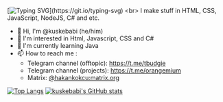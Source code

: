 [![Typing SVG](https://readme-typing-svg.demolab.com?font=Fira+Code&weight=300&duration=2000&pause=5000&color=FF9E16&repeat=false&width=232&height=32&lines=Hello!+I+am+Hakşiye.)](https://git.io/typing-svg) <br>
I make stuff in HTML, CSS, JavaScript, NodeJS, C# and etc.

- 👋 Hi, I'm @kuskebabi (he/him)
- 👀 I'm interested in Html, Javascript, CSS and C#
- 🌱 I'm currently learning Java<!--- 💞️ I’m looking to collaborate on ...-->
- 📫 How to reach me :
  - Telegram channel (offtopic): https://t.me/tbudgie
  - Telegram channel (projects): https://t.me/orangemium
  - Matrix: [@hakankokcu:matrix.org](https://matrix.to/#/@hakankokcu:matrix.org)

[![Top Langs](https://github-readme-stats.vercel.app/api/top-langs/?username=kuskebabi&langs_count=10&layout=compact)](https://github.com/anuraghazra/github-readme-stats)
[![kuskebabi's GitHub stats](https://github-readme-stats.vercel.app/api?username=kuskebabi&show_icons=true)](https://github.com/anuraghazra/github-readme-stats)

<!---
HAKANKOKCU/HAKANKOKCU is a ✨ special ✨ repository because its `README.md` (this file) appears on your GitHub profile.
You can click the Preview link to take a look at your changes.
--->
